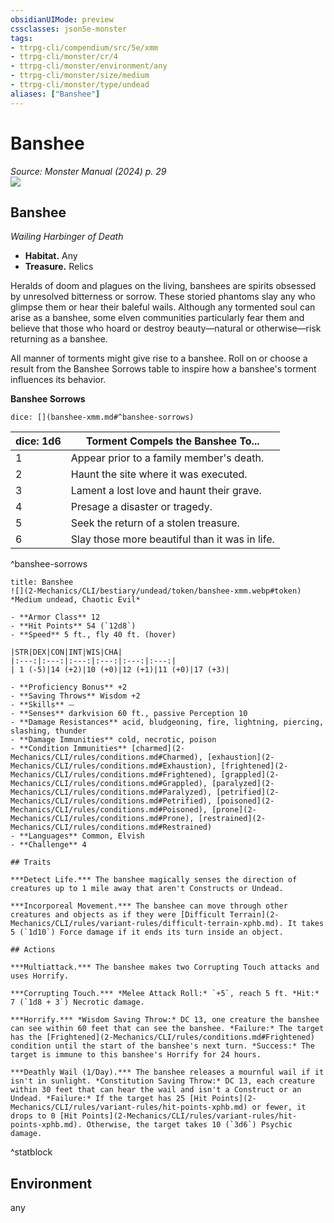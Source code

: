```yaml
---
obsidianUIMode: preview
cssclasses: json5e-monster
tags:
- ttrpg-cli/compendium/src/5e/xmm
- ttrpg-cli/monster/cr/4
- ttrpg-cli/monster/environment/any
- ttrpg-cli/monster/size/medium
- ttrpg-cli/monster/type/undead
aliases: ["Banshee"]
---
```

# Banshee
*Source: Monster Manual (2024) p. 29*  
![](2-Mechanics/CLI/bestiary/undead/img/banshee.webp#right)

## Banshee

*Wailing Harbinger of Death*

- **Habitat.** Any  
- **Treasure.** Relics  

Heralds of doom and plagues on the living, banshees are spirits obsessed by unresolved bitterness or sorrow. These storied phantoms slay any who glimpse them or hear their baleful wails. Although any tormented soul can arise as a banshee, some elven communities particularly fear them and believe that those who hoard or destroy beauty—natural or otherwise—risk returning as a banshee.

All manner of torments might give rise to a banshee. Roll on or choose a result from the Banshee Sorrows table to inspire how a banshee's torment influences its behavior.

**Banshee Sorrows**

`dice: [](banshee-xmm.md#^banshee-sorrows)`

| dice: 1d6 | Torment Compels the Banshee To... |
|-----------|-----------------------------------|
| 1 | Appear prior to a family member's death. |
| 2 | Haunt the site where it was executed. |
| 3 | Lament a lost love and haunt their grave. |
| 4 | Presage a disaster or tragedy. |
| 5 | Seek the return of a stolen treasure. |
| 6 | Slay those more beautiful than it was in life. |
^banshee-sorrows

```ad-statblock
title: Banshee
![](2-Mechanics/CLI/bestiary/undead/token/banshee-xmm.webp#token)
*Medium undead, Chaotic Evil*

- **Armor Class** 12 
- **Hit Points** 54 (`12d8`) 
- **Speed** 5 ft., fly 40 ft. (hover)

|STR|DEX|CON|INT|WIS|CHA|
|:---:|:---:|:---:|:---:|:---:|:---:|
| 1 (-5)|14 (+2)|10 (+0)|12 (+1)|11 (+0)|17 (+3)|

- **Proficiency Bonus** +2
- **Saving Throws** Wisdom +2
- **Skills** ⏤
- **Senses** darkvision 60 ft., passive Perception 10
- **Damage Resistances** acid, bludgeoning, fire, lightning, piercing, slashing, thunder
- **Damage Immunities** cold, necrotic, poison
- **Condition Immunities** [charmed](2-Mechanics/CLI/rules/conditions.md#Charmed), [exhaustion](2-Mechanics/CLI/rules/conditions.md#Exhaustion), [frightened](2-Mechanics/CLI/rules/conditions.md#Frightened), [grappled](2-Mechanics/CLI/rules/conditions.md#Grappled), [paralyzed](2-Mechanics/CLI/rules/conditions.md#Paralyzed), [petrified](2-Mechanics/CLI/rules/conditions.md#Petrified), [poisoned](2-Mechanics/CLI/rules/conditions.md#Poisoned), [prone](2-Mechanics/CLI/rules/conditions.md#Prone), [restrained](2-Mechanics/CLI/rules/conditions.md#Restrained)
- **Languages** Common, Elvish
- **Challenge** 4

## Traits

***Detect Life.*** The banshee magically senses the direction of creatures up to 1 mile away that aren't Constructs or Undead.

***Incorporeal Movement.*** The banshee can move through other creatures and objects as if they were [Difficult Terrain](2-Mechanics/CLI/rules/variant-rules/difficult-terrain-xphb.md). It takes 5 (`1d10`) Force damage if it ends its turn inside an object.

## Actions

***Multiattack.*** The banshee makes two Corrupting Touch attacks and uses Horrify.

***Corrupting Touch.*** *Melee Attack Roll:* `+5`, reach 5 ft. *Hit:* 7 (`1d8 + 3`) Necrotic damage.

***Horrify.*** *Wisdom Saving Throw:* DC 13, one creature the banshee can see within 60 feet that can see the banshee. *Failure:* The target has the [Frightened](2-Mechanics/CLI/rules/conditions.md#Frightened) condition until the start of the banshee's next turn. *Success:* The target is immune to this banshee's Horrify for 24 hours.

***Deathly Wail (1/Day).*** The banshee releases a mournful wail if it isn't in sunlight. *Constitution Saving Throw:* DC 13, each creature within 30 feet that can hear the wail and isn't a Construct or an Undead. *Failure:* If the target has 25 [Hit Points](2-Mechanics/CLI/rules/variant-rules/hit-points-xphb.md) or fewer, it drops to 0 [Hit Points](2-Mechanics/CLI/rules/variant-rules/hit-points-xphb.md). Otherwise, the target takes 10 (`3d6`) Psychic damage.
```
^statblock

## Environment

any